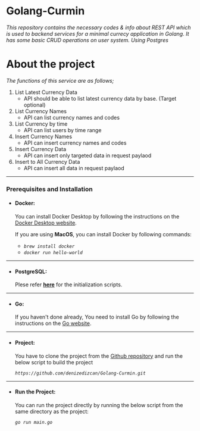 # Golang-Curmin
*This repository contains the necessary codes &amp; info about REST API which is used to backend services for a minimal currecy application in Golang. It has some basic CRUD operations on user system. Using Postgres*

# About the project

*The functions of this service are as follows;*

1. List Latest Currency Data
    - API should be able to list latest currency data by base. (Target optional)
2. List Currency Names
    - API can list currency names and codes
3. List Currency by time
    - API can list users by time range
4. Insert Currency Names
    - API can insert currency names and codes
5. Insert Currency Data
    - API can insert only targeted data in request paylaod
6. Insert to All Currency Data
    - API can insert all data in request paylaod

---

### Prerequisites and Installation

- #### **Docker:** 
  You can install Docker Desktop by following the instructions on the [Docker Desktop website](https://desktop.docker.com/).

  If you are using **MacOS**, you can install Docker by following commands:
    - *`brew install docker`*
    - *`docker run hello-world`*
  
 ---

- #### **PostgreSQL:**

  Plese refer [**here**](https://github.com/denizedizcan/Golang-Curmin/tree/main/common/db/README.md) for the initialization scripts.

---

- #### **Go:**
  
  If you haven't done already, You need to install Go by following the instructions on the [Go website](https://golang.org/doc/install).

---
- #### **Project:**

    You have to clone the project from the [Github repository](https://github.com/denizedizcan/Golang-Curmin) and run the below script to build the project

   *`https://github.com/denizedizcan/Golang-Curmin.git`*

---
- #### **Run the Project:**

    You can run the project directly by running the below script from the same directory as the project:

    *`go run main.go`*